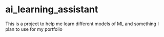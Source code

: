# ai_learning_assistant
This is a project to help me learn different models of ML and something I plan to use for my portfolio
